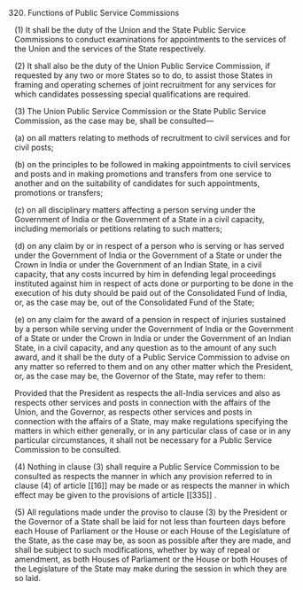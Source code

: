 320. Functions of Public Service Commissions

(1) It shall be the duty of the Union and the State Public Service Commissions to conduct examinations for appointments to the services of the Union and the services of the State respectively.

(2) It shall also be the duty of the Union Public Service Commission, if requested by any two or more States so to do, to assist those States in framing and operating schemes of joint recruitment for any services for which candidates possessing special qualifications are required.

(3) The Union Public Service Commission or the State Public Service Commission, as the case may be, shall be consulted—

(a) on all matters relating to methods of recruitment to civil services and for civil posts;

(b) on the principles to be followed in making appointments to civil services and posts and in making promotions and transfers from one service to another and on the suitability of candidates for such appointments, promotions or transfers;

(c) on all disciplinary matters affecting a person serving under the Government of India or the Government of a State in a civil capacity, including memorials or petitions relating to such matters;

(d) on any claim by or in respect of a person who is serving or has served under the Government of India or the Government of a State or under the Crown in India or under the Government of an Indian State, in a civil capacity, that any costs incurred by him in defending legal proceedings instituted against him in respect of acts done or purporting to be done in the execution of his duty should be paid out of the Consolidated Fund of India, or, as the case may be, out of the Consolidated Fund of the State;

(e) on any claim for the award of a pension in respect of injuries sustained by a person while serving under the Government of India or the Government of a State or under the Crown in India or under the Government of an Indian State, in a civil capacity, and any question as to the amount of any such award, and it shall be the duty of a Public Service Commission to advise on any matter so referred to them and on any other matter which the President, or, as the case may be, the Governor of the State, may refer to them:

Provided that the President as respects the all-India services and also as respects other services and posts in connection with the affairs of the Union, and the Governor, as respects other services and posts in connection with the affairs of a State, may make regulations specifying the matters in which either generally, or in any particular class of case or in any particular circumstances, it shall not be necessary for a Public Service Commission to be consulted.

(4) Nothing in clause (3) shall require a Public Service Commission to be consulted as respects the manner in which any provision referred to in clause (4) of article [[16]]  may be made or as respects the manner in which effect may be given to the provisions of article [[335]] .

(5) All regulations made under the proviso to clause (3) by the President or the Governor of a State shall be laid for not less than fourteen days before each House of Parliament or the House or each House of the Legislature of the State, as the case may be, as soon as possible after they are made, and shall be subject to such modifications, whether by way of repeal or amendment, as both Houses of Parliament or the House or both Houses of the Legislature of the State may make during the session in which they are so laid.


